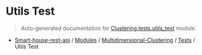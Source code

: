 # Utils Test

> Auto-generated documentation for [Clustering.tests.utils_test](..\..\..\Clustering\tests\utils_test.py) module.

- [Smart-house-rest-api](..\..\README.md#description) / [Modules](..\..\MODULES.md#smart-house-rest-api-modules) / [Multidimensional-Clustering](..\index.md#multidimensional-clustering) / [Tests](index.md#tests) / Utils Test
